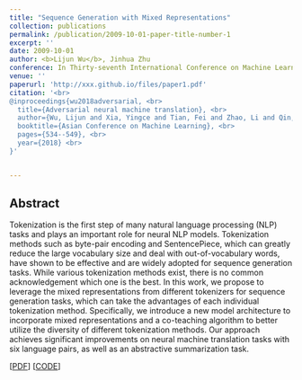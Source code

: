 ```yaml
---
title: "Sequence Generation with Mixed Representations"
collection: publications
permalink: /publication/2009-10-01-paper-title-number-1
excerpt: ''
date: 2009-10-01
author: <b>Lijun Wu</b>, Jinhua Zhu
conference: In Thirty-seventh International Conference on Machine Learning (ICML-2020)
venue: ''
paperurl: 'http://xxx.github.io/files/paper1.pdf'
citation: '<br>
@inproceedings{wu2018adversarial, <br>
  title={Adversarial neural machine translation}, <br>
  author={Wu, Lijun and Xia, Yingce and Tian, Fei and Zhao, Li and Qin, Tao and Lai, Jianhuang and Liu, Tie-Yan}, <br>
  booktitle={Asian Conference on Machine Learning}, <br>
  pages={534--549}, <br>
  year={2018} <br>
}'


---
```

<h2><strong>Abstract</strong></h2>
Tokenization is the first step of many natural language processing (NLP) tasks and plays an important role for neural NLP models. Tokenization methods such as byte-pair encoding and SentencePiece, which can greatly reduce the large vocabulary size and deal with out-of-vocabulary words, have shown to be effective and are widely adopted for sequence generation tasks. While various tokenization methods exist, there is no common acknowledgement which one is the best. In this work, we propose to leverage the mixed representations from different tokenizers for sequence generation tasks, which can take the advantages of each individual tokenization method.
Specifically, we introduce a new model architecture to incorporate mixed representations and a co-teaching algorithm to better utilize the diversity of different tokenization methods. Our approach achieves significant improvements on neural machine translation tasks with six language pairs, as well as an abstractive summarization task.

\[[PDF](http://xxx.github.io/files/paper1.pdf)\]  \[[CODE](http://xxx.github.io/files/paper1.pdf)\] 
